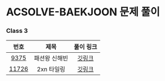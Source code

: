 # ACSOLVE-BAEKJOON 문제 풀이


### Class 3
|                       번호                       |    제목     |                                            풀이 링크                                            |
|:----------------------------------------------:|:---------:|:-------------------------------------------------------------------------------------------:|
|  [9375](https://www.acmicpc.net/problem/9375)  |  패션왕 신해빈  | [깃링크](https://github.com/boiledEgg-s/acsolve/tree/main/src/class3/problem_11726_2nTiling)  |
| [11726](https://www.acmicpc.net/problem/11726) |  2xn 타일링  | [깃링크](https://github.com/boiledEgg-s/acsolve/tree/main/src/class3/problem_11726_2nTiling) |

